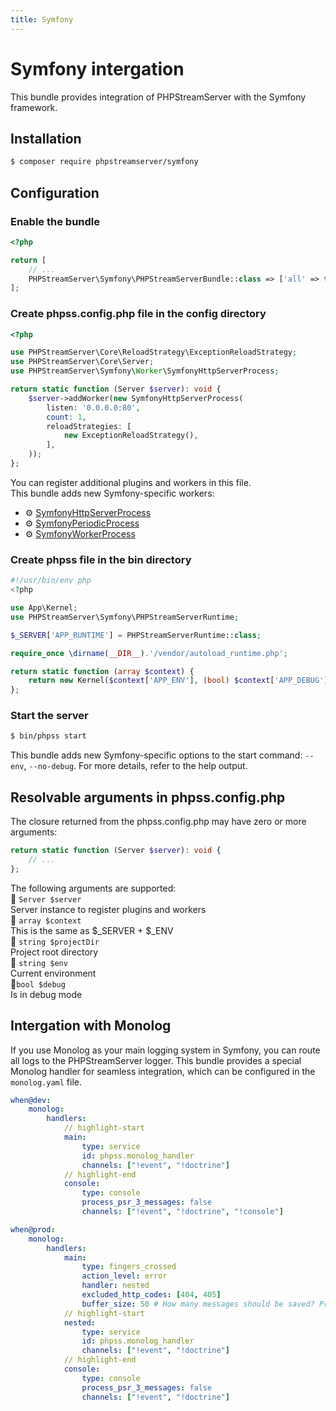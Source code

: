 ```yaml
---
title: Symfony
---
```


# Symfony intergation

This bundle provides integration of PHPStreamServer with the Symfony framework.

## Installation

```bash
$ composer require phpstreamserver/symfony
```

## Configuration

### Enable the bundle
```php title="config/bundles.php"
<?php

return [
    // ...
    PHPStreamServer\Symfony\PHPStreamServerBundle::class => ['all' => true],
];
```

### Create phpss.config.php file in the config directory
```php title="config/phpss.config.php"
<?php

use PHPStreamServer\Core\ReloadStrategy\ExceptionReloadStrategy;
use PHPStreamServer\Core\Server;
use PHPStreamServer\Symfony\Worker\SymfonyHttpServerProcess;

return static function (Server $server): void {
    $server->addWorker(new SymfonyHttpServerProcess(
        listen: '0.0.0.0:80',
        count: 1,
        reloadStrategies: [
            new ExceptionReloadStrategy(),
        ],
    ));
};
```

You can register additional plugins and workers in this file.  
This bundle adds new Symfony-specific workers:
- ⚙️ [SymfonyHttpServerProcess](/docs/general/configuration#%EF%B8%8F-symfonyhttpserverprocess)
- ⚙️ [SymfonyPeriodicProcess](/docs/general/configuration#%EF%B8%8F-symfonyperiodicprocess)
- ⚙️ [SymfonyWorkerProcess](/docs/general/configuration#%EF%B8%8F-symfonyworkerprocess)

### Create phpss file in the bin directory
```php title="bin/phpss"
#!/usr/bin/env php
<?php

use App\Kernel;
use PHPStreamServer\Symfony\PHPStreamServerRuntime;

$_SERVER['APP_RUNTIME'] = PHPStreamServerRuntime::class;

require_once \dirname(__DIR__).'/vendor/autoload_runtime.php';

return static function (array $context) {
    return new Kernel($context['APP_ENV'], (bool) $context['APP_DEBUG']);
};
```

### Start the server
```bash
$ bin/phpss start
```

This bundle adds new Symfony-specific options to the start command: `--env`, `--no-debug`. For more details, refer to the help output.

## Resolvable arguments in phpss.config.php
The closure returned from the phpss.config.php may have zero or more arguments:
```php
return static function (Server $server): void {
    // ...
};
```
The following arguments are supported:  
🔵 `Server $server`  
Server instance to register plugins and workers  
🔵 `array $context`  
This is the same as $_SERVER + $_ENV  
🔵 `string $projectDir`  
Project root directory  
🔵 `string $env`  
Current environment  
🔵`bool $debug`  
Is in debug mode  

## Intergation with Monolog
If you use Monolog as your main logging system in Symfony, you can route all logs to the PHPStreamServer logger. This bundle provides a special Monolog handler for seamless integration, which can be configured in the `monolog.yaml` file.

```yaml title="config/packages/monolog.yaml"
when@dev:
    monolog:
        handlers:
            // highlight-start
            main:
                type: service
                id: phpss.monolog_handler
                channels: ["!event", "!doctrine"]
            // highlight-end
            console:
                type: console
                process_psr_3_messages: false
                channels: ["!event", "!doctrine", "!console"]

when@prod:
    monolog:
        handlers:
            main:
                type: fingers_crossed
                action_level: error
                handler: nested
                excluded_http_codes: [404, 405]
                buffer_size: 50 # How many messages should be saved? Prevent memory leaks
            // highlight-start
            nested:
                type: service
                id: phpss.monolog_handler
                channels: ["!event", "!doctrine"]
            // highlight-end
            console:
                type: console
                process_psr_3_messages: false
                channels: ["!event", "!doctrine"]

```
